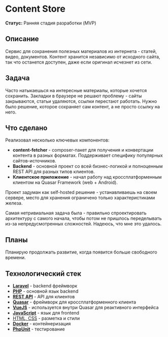 # Content Store

**Статус:** Ранняя стадия разработки (MVP)


## Описание

Сервис для сохранения полезных материалов из интернета - статей, видео, документов. Контент хранится независимо от исходного сайта, так что останется доступен, даже если оригинал исчезнет из сети.


## Задача

Часто натыкаешься на интересные материалы, которые хочется сохранить. Закладки в браузере не решают проблему - сайты закрываются, статьи удаляются, ссылки перестают работать. Нужно было решение, которое сохраняет сам контент, а не просто ссылку на него.


## Что сделано

Реализовал несколько ключевых компонентов:

- **content-fetcher** - composer-пакет для получения и конвертации контента в разных форматах. Поддерживает специфику популярных сайтов-источников.
- **Backend** - основной проект со всей бизнес-логикой и полноценным REST API для разных типов клиентов.
- **Клиентское приложение** - начал работу над кроссплатформенным клиентом на Quasar Framework (web + Android).

Проект задуман как self-hosted решение - устанавливаешь на своем сервере, место для хранения ограничено только характеристиками железа.

Самая нетривиальная задача была - правильно спроектировать архитектуру с самого начала, чтобы потом не пришлось переделывать из-за непредусмотренных сложностей. Надеюсь, что мне это удалось.


## Планы

Планирую продолжать развитие, когда появится больше свободного времени.


## Технологический стек

- **[Laravel](../../tech/frameworks/Laravel.md)** - backend фреймворк
- **[PHP](../../tech/languages/PHP.md)** - основной язык backend
- **[REST API](../../tech/methodologies/REST%20API.md)** - API для клиентов
- **[Quasar](../../tech/frameworks/Quasar.md)** - фреймворк для кроссплатформенного клиента
- **[VueJS](../../tech/frameworks/VueJS.md)** - используется внутри Quasar для реактивного интерфейса
- **[JavaScript](../../tech/languages/JavaScript.md)** - язык для frontend
- [HTML, CSS](../../tech/languages/HTML,%20CSS.md) - разметка и стили
- **[Docker](../../tech/tech-tools/Docker.md)** - контейнеризация
- **[PhpUnit](../../tech/tech-tools/PhpUnit.md)** - тестирование

